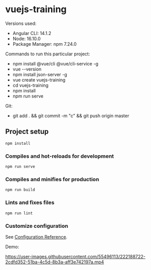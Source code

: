 # vuejs-training

Versions used:

- Angular CLI: 14.1.2
- Node: 16.10.0
- Package Manager: npm 7.24.0

Commands to run this particular project:

- npm install @vue/cli @vue/cli-service -g
- vue --version
- npm install json-server -g
- vue create vuejs-training
- cd vuejs-training
- npm install
- npm run serve

Git:

- git add . && git commit -m "c" && git push origin master

## Project setup

```
npm install
```

### Compiles and hot-reloads for development

```
npm run serve
```

### Compiles and minifies for production

```
npm run build
```

### Lints and fixes files

```
npm run lint
```

### Customize configuration

See [Configuration Reference](https://cli.vuejs.org/config/).

Demo:

https://user-images.githubusercontent.com/55496113/222188722-2cdfd352-51ba-4c5d-8b3a-aff3e742197a.mp4
